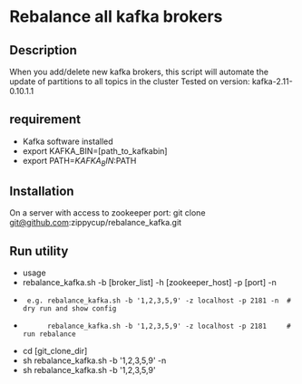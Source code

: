 # Rebalance all kafka brokers

## Description

When you add/delete new kafka brokers, this script will automate the update of partitions to all topics in the cluster
Tested on version: kafka-2.11-0.10.1.1

## requirement
* Kafka software installed
* export KAFKA_BIN=[path_to_kafkabin]
* export PATH=$KAFKA_BIN:$PATH

## Installation

On a server with access to zookeeper port:
git clone git@github.com:zippycup/rebalance_kafka.git

## Run utility

* usage
* rebalance_kafka.sh -b [broker_list] -h [zookeeper_host] -p [port] -n
*      e.g. rebalance_kafka.sh -b '1,2,3,5,9' -z localhost -p 2181 -n  # dry run and show config
*           rebalance_kafka.sh -b '1,2,3,5,9' -z localhost -p 2181     # run rebalance

* cd [git_clone_dir]
* sh rebalance_kafka.sh -b '1,2,3,5,9' -n
* sh rebalance_kafka.sh -b '1,2,3,5,9'
